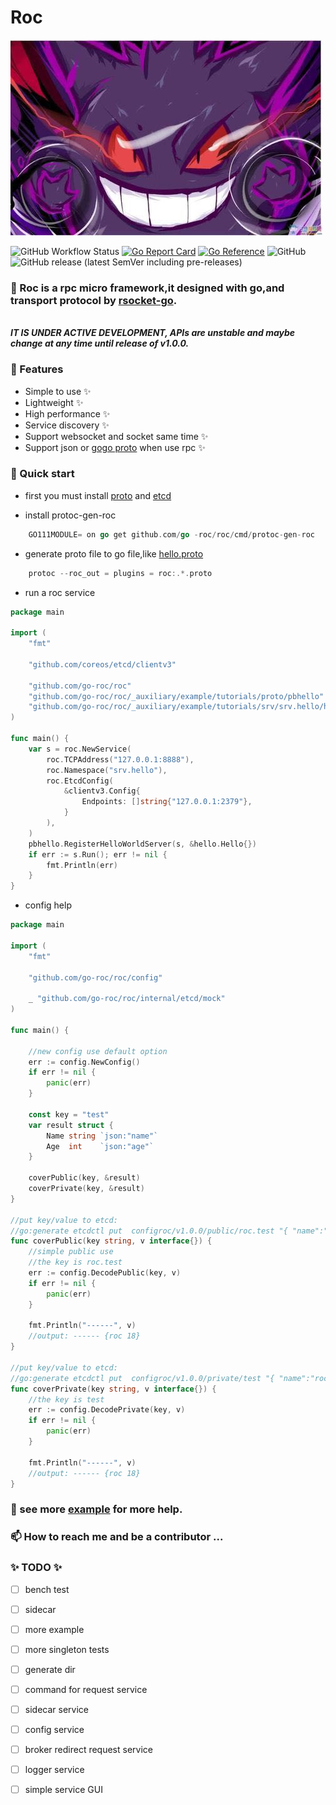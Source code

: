# Roc

![logo](https://github.com/go-roc/roc/blob/master/_auxiliary/imgs/logo.jpg)

![GitHub Workflow Status](https://github.com/rsocket/rsocket-go/workflows/Go/badge.svg)
[![Go Report Card](https://goreportcard.com/badge/github.com/go-roc/roc)](https://goreportcard.com/report/github.com/go-roc/roc)
[![Go Reference](https://pkg.go.dev/badge/roc.svg)](https://pkg.go.dev/github.com/go-roc/roc)
![GitHub](https://img.shields.io/github/license/go-roc/roc?logo=rsocket)
![GitHub release (latest SemVer including pre-releases)](https://img.shields.io/github/v/release/go-roc/roc?include_prereleases)

### 👋 Roc is a rpc micro framework,it designed with go,and transport protocol by [rsocket-go](https://github.com/rsocket/rsocket-go).

<br>***IT IS UNDER ACTIVE DEVELOPMENT, APIs are unstable and maybe change at any time until release of v1.0.0.***

### 👀 Features

- Simple to use ✨
- Lightweight ✨
- High performance ✨
- Service discovery ✨
- Support websocket and socket same time ✨
- Support json or [gogo proto](https://github.com/gogo/protobuf) when use rpc ✨

### 🌱 Quick start

- first you must install [proto](https://github.com/gogo/protobuf) and [etcd](https://github.com/etcd-io/etcd)

- install protoc-gen-roc

```go
    GO111MODULE= on go get github.com/go -roc/roc/cmd/protoc-gen-roc
```

- generate proto file to go file,like [hello.proto](https://roc/_auxiliary/example/tutorials/proto/pbhello.proto)

```go
    protoc --roc_out = plugins = roc:.*.proto
```

- run a roc service

```go
package main

import (
    "fmt"

    "github.com/coreos/etcd/clientv3"

    "github.com/go-roc/roc"
    "github.com/go-roc/roc/_auxiliary/example/tutorials/proto/pbhello"
    "github.com/go-roc/roc/_auxiliary/example/tutorials/srv/srv.hello/hello"
)

func main() {
    var s = roc.NewService(
        roc.TCPAddress("127.0.0.1:8888"),
        roc.Namespace("srv.hello"),
        roc.EtcdConfig(
            &clientv3.Config{
                Endpoints: []string{"127.0.0.1:2379"},
            }
        ),
    )
    pbhello.RegisterHelloWorldServer(s, &hello.Hello{})
    if err := s.Run(); err != nil {
        fmt.Println(err)
    }
}
```

- config help

```go
package main

import (
    "fmt"

    "github.com/go-roc/roc/config"

    _ "github.com/go-roc/roc/internal/etcd/mock"
)

func main() {

    //new config use default option
    err := config.NewConfig()
    if err != nil {
        panic(err)
    }

    const key = "test"
    var result struct {
        Name string `json:"name"`
        Age  int    `json:"age"`
    }

    coverPublic(key, &result)
    coverPrivate(key, &result)
}

//put key/value to etcd:
//go:generate etcdctl put  configroc/v1.0.0/public/roc.test "{ "name":"roc", "age":18 }"
func coverPublic(key string, v interface{}) {
    //simple public use
    //the key is roc.test
    err := config.DecodePublic(key, v)
    if err != nil {
        panic(err)
    }

    fmt.Println("------", v)
    //output: ------ {roc 18}
}

//put key/value to etcd:
//go:generate etcdctl put  configroc/v1.0.0/private/test "{ "name":"roc", "age":18 }"
func coverPrivate(key string, v interface{}) {
    //the key is test
    err := config.DecodePrivate(key, v)
    if err != nil {
        panic(err)
    }

    fmt.Println("------", v)
    //output: ------ {roc 18}
}

```

### 💞️ see more [example](https://github.com/go-roc/roc/tree/master/_auxiliary/example) for more help.

### 📫 How to reach me and be a contributor ...

### ✨ TODO ✨

- [ ] bench test
- [ ] sidecar
- [ ] more example
- [ ] more singleton tests
- [ ] generate dir
- [ ] command for request service
- [ ] sidecar service
- [ ] config service
- [ ] broker redirect request service
- [ ] logger service
- [ ] simple service GUI



